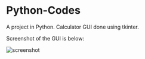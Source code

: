 # Python-Codes
A project in Python.
Calculator GUI done using tkinter.


Screenshot of the GUI is below:


![screenshot](https://user-images.githubusercontent.com/53680255/88522783-80613900-d014-11ea-9501-d0baefc509e7.png)
